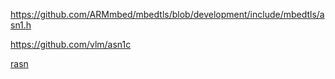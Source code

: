 https://github.com/ARMmbed/mbedtls/blob/development/include/mbedtls/asn1.h

https://github.com/vlm/asn1c

[rasn](https://github.com/XAMPPRocky/rasn)